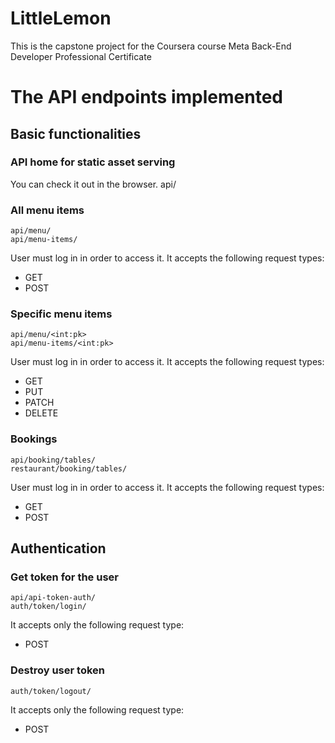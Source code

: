 # LittleLemon
This is the capstone project for the Coursera course Meta Back-End Developer Professional Certificate

# The API endpoints implemented
## Basic functionalities
### API home for static asset serving
You can check it out in the browser.
    api/
### All menu items
    api/menu/
    api/menu-items/
User must log in in order to access it.
It accepts the following request types:
* GET
* POST

### Specific menu items
    api/menu/<int:pk>
    api/menu-items/<int:pk>
User must log in in order to access it.
It accepts the following request types:
* GET
* PUT
* PATCH
* DELETE

### Bookings
    api/booking/tables/
    restaurant/booking/tables/
User must log in in order to access it.
It accepts the following request types:
* GET
* POST

## Authentication
### Get token for the user
    api/api-token-auth/
    auth/token/login/
It accepts only the following request type:
* POST
### Destroy user token
    auth/token/logout/
It accepts only the following request type:
* POST

